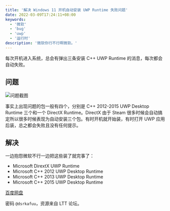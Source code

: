 ```yaml
---
title: '解决 Windows 11 开机自动安装 UWP Runtime 失败问题'
date: 2022-03-09T17:24:11+08:00
keywords:
  - '微软'
  - 'bug'
  - 'uwp'
  - '运行时'
description: '微软你行不行啊微软。'
---
```


每次开机进入系统，总会有弹出三条安装 C++ UWP Runtime 的消息，每次都会自动失败。

<!--more-->

## 问题

![问题截图](20220309171235.webp)

事实上出现问题的包一般有四个，分别是 C++ 2012-2015 UWP Desktop Runtime 三个和一个 DirectX Runtime。DirectX 由于 Steam 很多时候会自动搞定所以很多时候表现为自动安装三个包。有时开机就开始装，有时打开 UWP 应用后装，总之都会失败且没有任何提示。

## 解决

一边抱怨微软不行一边把这些装了就完事了：

- Microsoft DirextX UWP Runtime
- Microsoft C++ 2012 UWP Desktop Runtime
- Microsoft C++ 2013 UWP Desktop Runtime
- Microsoft C++ 2015 UWP Desktop Runtime

[百度网盘](https://pan.baidu.com/s/1Zf7lQp3r-ismR77YapTm0g?pwd=45na)

密码 `@dsrkafuu`，资源来自 LTT 论坛。
